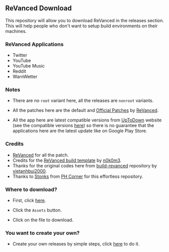 ## ReVanced Download
This repository will allow you to download ReVanced in the releases section. This will help people who don't want to setup build environments on their machines.

### ReVanced Applications
- Twitter
- YouTube
- YouTube Music
- Reddit
- WarnWetter

### Notes
- There are no `root` variant here, all the releases are `nonroot` variants.

- All the patches here are the default and [Official Patches](https://bit.ly/3dhEGVT) by [ReVanced](https://bit.ly/3bFTMnP).

- All the app here are latest compatible versions from [UpToDown](https://en.upyodown.com) website (see the compatible versions [here](https://bit.ly/3dhXVik)) so there is no guarantee that the applications here are the latest update like on Google Play Store.

### Credits
- [ReVanced](https://bit.ly/3bFTMnP) for all the patch.
- Credits for the [ReVanced build template](https://github.com/n0k0m3/revanced-build-template) by [n0k0m3](https://github.com/n0k0m3).
- Thanks for the original codes here from [build-revanced](https://github.com/vietanhbui2000/build-revanced) repository by [vietanhbui2000](https://github.com/vietanhbui2000).
- Thanks to [Stonks](https://phcorner.net/members/stonks.1530736) from [PH Corner](https://phcorner.net) for this effortless repository.

### Where to download?
- First, click [here](https://github.com/Ultimatinium/yt/releases).

- Click the `Assets` button.

- Click on the file to download.

### You want to create your own?
- Create your own releases by simple steps, click [here](https://bit.ly/3dhiACW) to do it.
